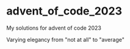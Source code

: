 # advent_of_code_2023
My solutions for advent of code 2023

Varying elegancy from "not at all" to "average"
